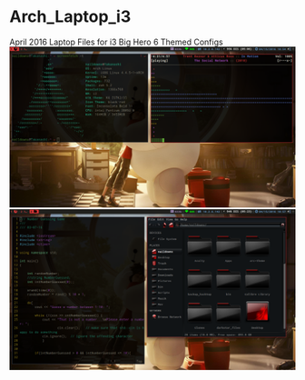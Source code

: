 # Arch_Laptop_i3
April 2016 Laptop Files for i3
Big Hero 6 Themed Configs
![Alt text](/screens/screen1.png?raw=true "Big Hero 6 Theme")
![Alt text](/screens/screen2.png?raw=true "Big Hero 6 Theme")
